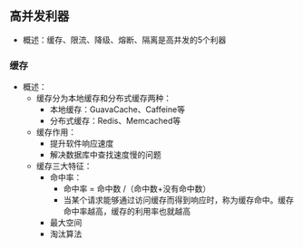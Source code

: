 ## 高并发利器

  - 概述：缓存、限流、降级、熔断、隔离是高并发的5个利器

### 缓存

  - 概述：
    - 缓存分为本地缓存和分布式缓存两种：
      - 本地缓存：GuavaCache、Caffeine等
      - 分布式缓存：Redis、Memcached等
    - 缓存作用：
      - 提升软件响应速度
      - 解决数据库中查找速度慢的问题
    - 缓存三大特征：
      - 命中率：
        - 命中率 = 命中数 /（命中数+没有命中数）
        - 当某个请求能够通过访问缓存而得到响应时，称为缓存命中。缓存命中率越高，缓存的利用率也就越高
      - 最大空间
      - 淘汰算法
